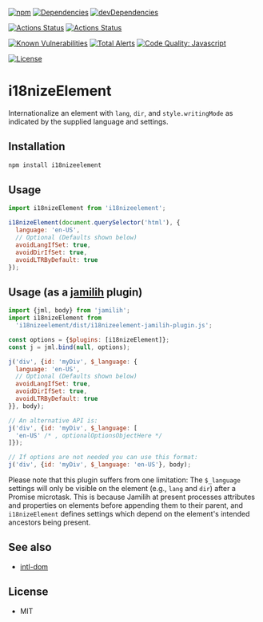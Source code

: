 [![npm](http://img.shields.io/npm/v/i18nizeelement.svg)](https://www.npmjs.com/package/i18nizeelement)
[![Dependencies](https://img.shields.io/david/brettz9/i18nizeElement.svg)](https://david-dm.org/brettz9/i18nizeElement)
[![devDependencies](https://img.shields.io/david/dev/brettz9/i18nizeElement.svg)](https://david-dm.org/brettz9/i18nizeElement?type=dev)

[![Actions Status](https://github.com/brettz9/i18nizeElement/workflows/Node%20CI/badge.svg)](https://github.com/brettz9/i18nizeElement/actions)
[![Actions Status](https://github.com/brettz9/i18nizeElement/workflows/Coverage/badge.svg)](https://github.com/brettz9/i18nizeElement/actions)

[![Known Vulnerabilities](https://snyk.io/test/github/brettz9/i18nizeElement/badge.svg)](https://snyk.io/test/github/brettz9/i18nizeElement)
[![Total Alerts](https://img.shields.io/lgtm/alerts/g/brettz9/i18nizeElement.svg?logo=lgtm&logoWidth=18)](https://lgtm.com/projects/g/brettz9/i18nizeElement/alerts)
[![Code Quality: Javascript](https://img.shields.io/lgtm/grade/javascript/g/brettz9/i18nizeElement.svg?logo=lgtm&logoWidth=18)](https://lgtm.com/projects/g/brettz9/i18nizeElement/context:javascript)

[![License](https://img.shields.io/npm/l/i18nizeelement.svg)](LICENSE-MIT.txt)

# i18nizeElement

Internationalize an element with `lang`, `dir`, and `style.writingMode` as indicated
by the supplied language and settings.

## Installation

```bash
npm install i18nizeelement
```

## Usage

```js
import i18nizeElement from 'i18nizeelement';

i18nizeElement(document.querySelector('html'), {
  language: 'en-US',
  // Optional (Defaults shown below)
  avoidLangIfSet: true,
  avoidDirIfSet: true,
  avoidLTRByDefault: true
});
```

## Usage (as a [jamilih](https://github.com/brettz9/jamilih) plugin)

```js
import {jml, body} from 'jamilih';
import i18nizeElement from
  'i18nizeelement/dist/i18nizeelement-jamilih-plugin.js';

const options = {$plugins: [i18nizeElement]};
const j = jml.bind(null, options);

j('div', {id: 'myDiv', $_language: {
  language: 'en-US',
  // Optional (Defaults shown below)
  avoidLangIfSet: true,
  avoidDirIfSet: true,
  avoidLTRByDefault: true
}}, body);

// An alternative API is:
j('div', {id: 'myDiv', $_language: [
  'en-US' /* , optionalOptionsObjectHere */
]});

// If options are not needed you can use this format:
j('div', {id: 'myDiv', $_language: 'en-US'}, body);
```

Please note that this plugin suffers from one limitation: The
`$_language` settings will only be visible on the element (e.g.,
`lang` and `dir`) after a Promise microtask. This is because
Jamilih at present processes attributes and properties on
elements before appending them to their parent, and `i18nizeElement`
defines settings which depend on the element's intended ancestors
being present.

## See also

- [intl-dom](https://github.com/brettz9/intl-dom)

## License

-   MIT
